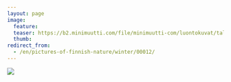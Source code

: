 ```yaml
---
layout: page
image:
  feature:
  teaser: https://b2.minimuutti.com/file/minimuutti-com/luontokuvat/talvi/IMG30070-245px.jpg
  thumb:
redirect_from:
  - /en/pictures-of-finnish-nature/winter/00012/
---
```


![](https://b2.minimuutti.com/file/minimuutti-com/luontokuvat/talvi/IMG30070-800px.jpg)

